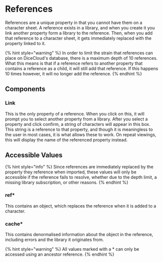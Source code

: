 # References

References are a unique property in that you cannot have them on a character sheet. A reference exists in a library, and when you create it you link another property form a library to the reference. Then, when you add that reference to a character sheet, it gets immediately replaced with the property linked to it.

{% hint style="warning" %}
In order to limit the strain that references can place on DiceCloud's database, there is a maximum depth of 10 references. What this means is that if a reference refers to another property that contains a reference as a child, it will still add that reference. If this happens 10 times however, it will no longer add the reference.
{% endhint %}

## Components

### Link

This is the only property of a reference. When you click on this, it will prompt you to select another property from a library. After you select a property and click confirm, a string of characters will appear in this box. This string is a reference to that property, and though it is meaningless to the user in most cases, it is what allows these to work. On repeat viewings, this will display the name of the referenced property instead.

## Accessible Values

{% hint style="info" %}
Since references are immediately replaced by the property they reference when imported, these values will only be accessible if the reference fails to resolve, whether due to the depth limit, a missing library subscription, or other reasons.
{% endhint %}

### ref\*

This contains an object, which replaces the reference when it is added to a character.

### cache\*

This contains denormalised information about the object in the reference, including errors and the library it originates from.

{% hint style="warning" %}
All values marked with a \* can only be accessed using an ancestor reference.
{% endhint %}

